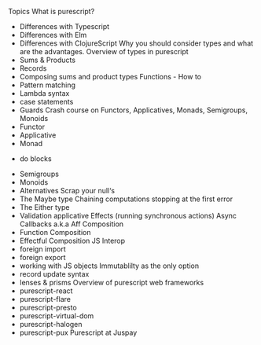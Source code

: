 Topics
What is purescript?
* Differences with Typescript
* Differences with Elm
* Differences with ClojureScript
Why you should consider types and what are the advantages.
Overview of types in purescript
* Sums & Products
* Records
* Composing sums and product types
Functions - How to
* Pattern matching
* Lambda syntax
* case statements
* Guards
Crash course on Functors, Applicatives, Monads, Semigroups, Monoids
* Functor
* Applicative
* Monad
- do blocks
* Semigroups
* Monoids
* Alternatives
Scrap your null‘s
* The Maybe type
Chaining computations stopping at the first error 
* The Either type
* Validation applicative
Effects (running synchronous actions)
Async Callbacks a.k.a Aff
Composition
* Function Composition
* Effectful Composition
JS Interop
* foreign import
* foreign export
* working with JS objects
Immutablilty as the only option
* record update syntax
* lenses & prisms
Overview of purescript web frameworks
* purescript-react
* purescript-flare
* purescript-presto
* purescript-virtual-dom
* purescript-halogen
* purescript-pux
Purescript at Juspay
